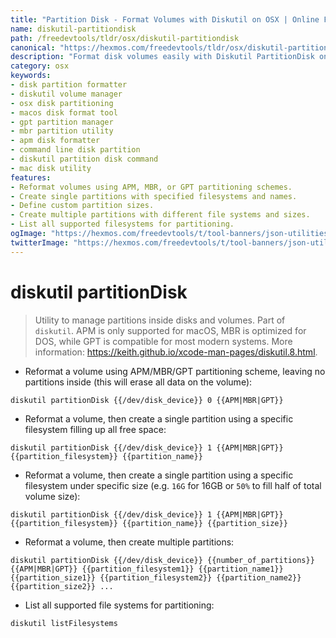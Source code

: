 ```yaml
---
title: "Partition Disk - Format Volumes with Diskutil on OSX | Online Free DevTools by Hexmos"
name: diskutil-partitiondisk
path: /freedevtools/tldr/osx/diskutil-partitiondisk
canonical: "https://hexmos.com/freedevtools/tldr/osx/diskutil-partitiondisk/"
description: "Format disk volumes easily with Diskutil PartitionDisk on OSX. Manage partitions using APM, MBR, or GPT schemes. Free online tool, no registration required."
category: osx
keywords:
- disk partition formatter
- diskutil volume manager
- osx disk partitioning
- macos disk format tool
- gpt partition manager
- mbr partition utility
- apm disk formatter
- command line disk partition
- diskutil partition disk command
- mac disk utility
features:
- Reformat volumes using APM, MBR, or GPT partitioning schemes.
- Create single partitions with specified filesystems and names.
- Define custom partition sizes.
- Create multiple partitions with different file systems and sizes.
- List all supported filesystems for partitioning.
ogImage: "https://hexmos.com/freedevtools/t/tool-banners/json-utilities-banner.png"
twitterImage: "https://hexmos.com/freedevtools/t/tool-banners/json-utilities-banner.png"
---
```


# diskutil partitionDisk

> Utility to manage partitions inside disks and volumes.
> Part of `diskutil`.
> APM is only supported for macOS, MBR is optimized for DOS, while GPT is compatible for most modern systems.
> More information: <https://keith.github.io/xcode-man-pages/diskutil.8.html>.

- Reformat a volume using APM/MBR/GPT partitioning scheme, leaving no partitions inside (this will erase all data on the volume):

`diskutil partitionDisk {{/dev/disk_device}} 0 {{APM|MBR|GPT}}`

- Reformat a volume, then create a single partition using a specific filesystem filling up all free space:

`diskutil partitionDisk {{/dev/disk_device}} 1 {{APM|MBR|GPT}} {{partition_filesystem}} {{partition_name}}`

- Reformat a volume, then create a single partition using a specific filesystem under specific size (e.g. `16G` for 16GB or `50%` to fill half of total volume size):

`diskutil partitionDisk {{/dev/disk_device}} 1 {{APM|MBR|GPT}} {{partition_filesystem}} {{partition_name}} {{partition_size}}`

- Reformat a volume, then create multiple partitions:

`diskutil partitionDisk {{/dev/disk_device}} {{number_of_partitions}} {{APM|MBR|GPT}} {{partition_filesystem1}} {{partition_name1}} {{partition_size1}} {{partition_filesystem2}} {{partition_name2}} {{partition_size2}} ...`

- List all supported file systems for partitioning:

`diskutil listFilesystems`

